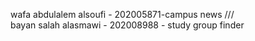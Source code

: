 wafa abdulalem alsoufi - 202005871-campus news   ///   
bayan salah alasmawi - 202008988 - study group finder
